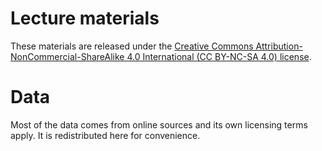 # Lecture materials

These materials are released under the [Creative Commons Attribution-NonCommercial-ShareAlike 4.0 International (CC BY-NC-SA 4.0) license](https://creativecommons.org/licenses/by-nc-sa/4.0/).

# Data

Most of the data comes from online sources and its own licensing terms apply. It is redistributed here for convenience.
